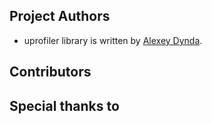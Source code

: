 ## Project Authors

* uprofiler library is written by [Alexey Dynda](https://github.com/lexus2k).

## Contributors


## Special thanks to



